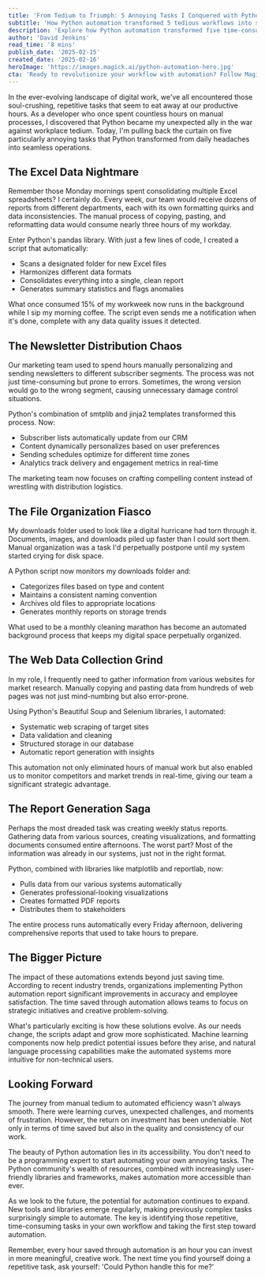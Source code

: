 ```yaml
---
title: 'From Tedium to Triumph: 5 Annoying Tasks I Conquered with Python Automation'
subtitle: 'How Python automation transformed 5 tedious workflows into seamless operations'
description: 'Explore how Python automation transformed five time-consuming tasks into efficient, automated processes. From Excel data consolidation to report generation, learn how simple automation scripts can save hours of work and improve accuracy.'
author: 'David Jenkins'
read_time: '8 mins'
publish_date: '2025-02-15'
created_date: '2025-02-16'
heroImage: 'https://images.magick.ai/python-automation-hero.jpg'
cta: 'Ready to revolutionize your workflow with automation? Follow MagickAI on LinkedIn for regular updates on Python automation techniques, AI insights, and digital transformation strategies that can help you work smarter, not harder.'
---
```


In the ever-evolving landscape of digital work, we've all encountered those soul-crushing, repetitive tasks that seem to eat away at our productive hours. As a developer who once spent countless hours on manual processes, I discovered that Python became my unexpected ally in the war against workplace tedium. Today, I'm pulling back the curtain on five particularly annoying tasks that Python transformed from daily headaches into seamless operations.

## The Excel Data Nightmare

Remember those Monday mornings spent consolidating multiple Excel spreadsheets? I certainly do. Every week, our team would receive dozens of reports from different departments, each with its own formatting quirks and data inconsistencies. The manual process of copying, pasting, and reformatting data would consume nearly three hours of my workday.

Enter Python's pandas library. With just a few lines of code, I created a script that automatically:
- Scans a designated folder for new Excel files
- Harmonizes different data formats
- Consolidates everything into a single, clean report
- Generates summary statistics and flags anomalies

What once consumed 15% of my workweek now runs in the background while I sip my morning coffee. The script even sends me a notification when it's done, complete with any data quality issues it detected.

## The Newsletter Distribution Chaos

Our marketing team used to spend hours manually personalizing and sending newsletters to different subscriber segments. The process was not just time-consuming but prone to errors. Sometimes, the wrong version would go to the wrong segment, causing unnecessary damage control situations.

Python's combination of smtplib and jinja2 templates transformed this process. Now:
- Subscriber lists automatically update from our CRM
- Content dynamically personalizes based on user preferences
- Sending schedules optimize for different time zones
- Analytics track delivery and engagement metrics in real-time

The marketing team now focuses on crafting compelling content instead of wrestling with distribution logistics.

## The File Organization Fiasco

My downloads folder used to look like a digital hurricane had torn through it. Documents, images, and downloads piled up faster than I could sort them. Manual organization was a task I'd perpetually postpone until my system started crying for disk space.

A Python script now monitors my downloads folder and:
- Categorizes files based on type and content
- Maintains a consistent naming convention
- Archives old files to appropriate locations
- Generates monthly reports on storage trends

What used to be a monthly cleaning marathon has become an automated background process that keeps my digital space perpetually organized.

## The Web Data Collection Grind

In my role, I frequently need to gather information from various websites for market research. Manually copying and pasting data from hundreds of web pages was not just mind-numbing but also error-prone.

Using Python's Beautiful Soup and Selenium libraries, I automated:
- Systematic web scraping of target sites
- Data validation and cleaning
- Structured storage in our database
- Automatic report generation with insights

This automation not only eliminated hours of manual work but also enabled us to monitor competitors and market trends in real-time, giving our team a significant strategic advantage.

## The Report Generation Saga

Perhaps the most dreaded task was creating weekly status reports. Gathering data from various sources, creating visualizations, and formatting documents consumed entire afternoons. The worst part? Most of the information was already in our systems, just not in the right format.

Python, combined with libraries like matplotlib and reportlab, now:
- Pulls data from our various systems automatically
- Generates professional-looking visualizations
- Creates formatted PDF reports
- Distributes them to stakeholders

The entire process runs automatically every Friday afternoon, delivering comprehensive reports that used to take hours to prepare.

## The Bigger Picture

The impact of these automations extends beyond just saving time. According to recent industry trends, organizations implementing Python automation report significant improvements in accuracy and employee satisfaction. The time saved through automation allows teams to focus on strategic initiatives and creative problem-solving.

What's particularly exciting is how these solutions evolve. As our needs change, the scripts adapt and grow more sophisticated. Machine learning components now help predict potential issues before they arise, and natural language processing capabilities make the automated systems more intuitive for non-technical users.

## Looking Forward

The journey from manual tedium to automated efficiency wasn't always smooth. There were learning curves, unexpected challenges, and moments of frustration. However, the return on investment has been undeniable. Not only in terms of time saved but also in the quality and consistency of our work.

The beauty of Python automation lies in its accessibility. You don't need to be a programming expert to start automating your own annoying tasks. The Python community's wealth of resources, combined with increasingly user-friendly libraries and frameworks, makes automation more accessible than ever.

As we look to the future, the potential for automation continues to expand. New tools and libraries emerge regularly, making previously complex tasks surprisingly simple to automate. The key is identifying those repetitive, time-consuming tasks in your own workflow and taking the first step toward automation.

Remember, every hour saved through automation is an hour you can invest in more meaningful, creative work. The next time you find yourself doing a repetitive task, ask yourself: 'Could Python handle this for me?'